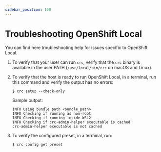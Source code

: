 ```yaml
---
sidebar_position: 100
---
```


# Troubleshooting OpenShift Local

You can find here troubleshooting help for issues specific to OpenShift Local.

1. To verify that your user can run `crc`, verify that the `crc` binary is available in the user PATH (`/usr/local/bin/crc` on macOS and Linux).

2. To verify that the host is ready to run OpenShift Local, in a terminal, run this command and verify the output has no errors:

   ```shell-session
   $ crc setup --check-only
   ```

   Sample output:

   ```shell-session
   INFO Using bundle path <bundle_path>
   INFO Checking if running as non-root
   INFO Checking if running inside WSL2
   INFO Checking if crc-admin-helper executable is cached
   crc-admin-helper executable is not cached
   ```

3. To verify the configured preset, in a terminal, run:

   ```shell-session
   $ crc config get preset
   ```
